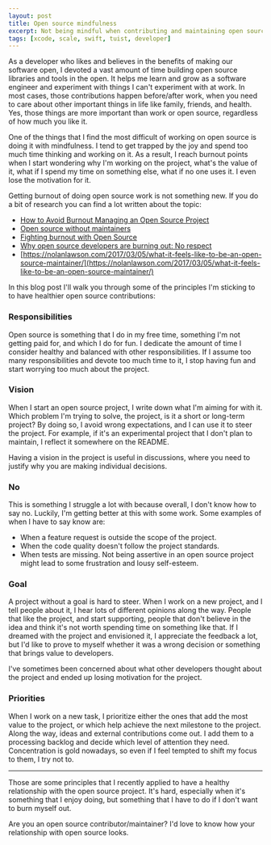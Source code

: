 ```yaml
---
layout: post
title: Open source mindfulness
excerpt: Not being mindful when contributing and maintaining open source projects might lead to burnout or low self-steem. In this blog post I talk about some principles that I applied to have a healthier relationship with the open source.
tags: [xcode, scale, swift, tuist, developer]
---
```


As a developer who likes and believes in the benefits of making our software open, I devoted a vast amount of time building open source libraries and tools in the open. It helps me learn and grow as a software engineer and experiment with things I can't experiment with at work. In most cases, those contributions happen before/after work, when you need to care about other important things in life like family, friends, and health. Yes, those things are more important than work or open source, regardless of how much you like it.

One of the things that I find the most difficult of working on open source is doing it with mindfulness. I tend to get trapped by the joy and spend too much time thinking and working on it. As a result, I reach burnout points when I start wondering why I'm working on the project, what's the value of it, what if I spend my time on something else, what if no one uses it. I even lose the motivation for it.

Getting burnout of doing open source work is not something new. If you do a bit of research you can find a lot written about the topic:

- [How to Avoid Burnout Managing an Open Source Project](https://thenewstack.io/darker-side-open-source/)
- [Open source without maintainers](https://staltz.com/open-source-without-maintainers.html)
- [Fighting burnout with Open Source](https://medium.com/@oleg008/fighting-burnout-with-open-source-ba87559ad844)
- [Why open source developers are burning out: No respect](https://www.techrepublic.com/article/why-open-source-developers-are-burning-out-no-respect/)
- [https://nolanlawson.com/2017/03/05/what-it-feels-like-to-be-an-open-source-maintainer/](https://nolanlawson.com/2017/03/05/what-it-feels-like-to-be-an-open-source-maintainer/)

In this blog post I'll walk you through some of the principles I'm sticking to to have healthier open source contributions:

### Responsibilities
Open source is something that I do in my free time, something I'm not getting paid for, and which I do for fun. I dedicate the amount of time I consider healthy and balanced with other responsibilities. If I assume too many responsibilities and devote too much time to it, I stop having fun and start worrying too much about the project.

### Vision
When I start an open source project, I write down what I'm aiming for with it. Which problem I'm trying to solve, the project, is it a short or long-term project? By doing so, I avoid wrong expectations, and I can use it to steer the project. For example, if it's an experimental project that I don't plan to maintain, I reflect it somewhere on the README. 

Having a vision in the project is useful in discussions, where you need to justify why you are making individual decisions.

### No
This is something I struggle a lot with because overall, I don't know how to say no. Luckily, I'm getting better at this with some work. Some examples of when I have to say know are:
- When a feature request is outside the scope of the project.
- When the code quality doesn't follow the project standards.
- When tests are missing.
Not being assertive in an open source project might lead to some frustration and lousy self-esteem.

### Goal
A project without a goal is hard to steer. When I work on a new project, and I tell people about it, I hear lots of different opinions along the way. People that like the project, and start supporting, people that don't believe in the idea and think it's not worth spending time on something like that. If I dreamed with the project and envisioned it, I appreciate the feedback a lot, but I'd like to prove to myself whether it was a wrong decision or something that brings value to developers.

I've sometimes been concerned about what other developers thought about the project and ended up losing motivation for the project.

### Priorities
When I work on a new task, I prioritize either the ones that add the most value to the project, or which help achieve the next milestone to the project. Along the way, ideas and external contributions come out. I add them to a processing backlog and decide which level of attention they need. Concentration is gold nowadays, so even if I feel tempted to shift my focus to them, I try not to. 

--- 

Those are some principles that I recently applied to have a healthy relationship with the open source project. It's hard, especially when it's something that I enjoy doing, but something that I have to do if I don't want to burn myself out.

Are you an open source contributor/maintainer? I'd love to know how your relationship with open source looks.